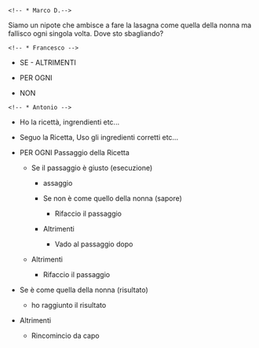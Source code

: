 <!--



Preparare le lasagne alla bolognese

    L’ingrediente segreto



Chissà perché, per quanto ci provi e segua alla lettera la ricetta, non vengono mai come quelle di nonna!

Ho studiato alla perfezione tutti gli ingredienti, le quantità, i tempi e modalità di cottura, ma alla fine le lasagne della nonna sono sempre di un altro livello!



-->

<!-- # INTERPRETAZIONE -->

    <!-- * Marco D.-->

Siamo un nipote che ambisce a fare la lasagna come quella della nonna ma fallisco ogni singola volta. Dove sto sbagliando?

<!-- # STRUMENTI UTILIZZATI -->

    <!-- * Francesco -->

- SE - ALTRIMENTI

- PER OGNI

- NON

<!-- # SVOLGIMENTO -->

    <!-- * Antonio -->

<!-- Assunti/Tesi/Per Assodato -->

- Ho la ricettà, ingrendienti etc...

- Seguo la Ricetta, Uso gli ingredienti corretti etc...

- PER OGNI Passaggio della Ricetta

  - Se il passaggio è giusto (esecuzione)

    - assaggio

    - Se non è come quello della nonna (sapore)

      - Rifaccio il passaggio

    - Altrimenti

      - Vado al passaggio dopo

  - Altrimenti

    - Rifaccio il passaggio

<!-- Una volta completati tutti i Pasaggi della Ricetta -->

- Se è come quella della nonna (risultato)

  - ho raggiunto il risultato

- Altrimenti

  - Rincomincio da capo
